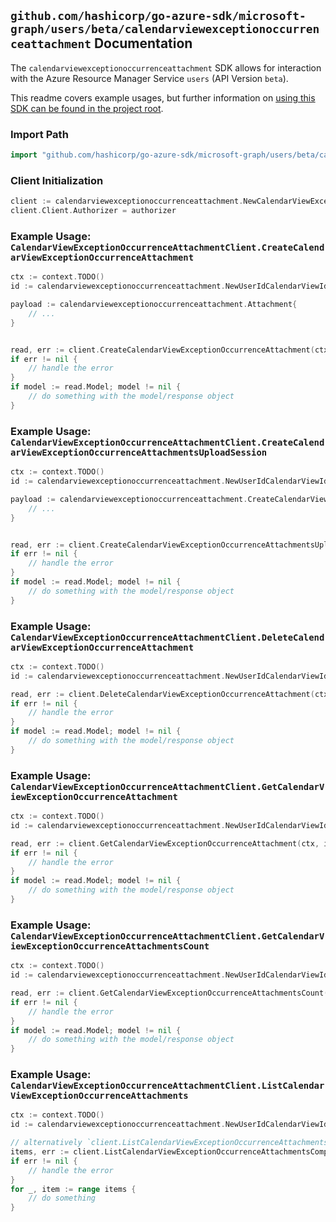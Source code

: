 
## `github.com/hashicorp/go-azure-sdk/microsoft-graph/users/beta/calendarviewexceptionoccurrenceattachment` Documentation

The `calendarviewexceptionoccurrenceattachment` SDK allows for interaction with the Azure Resource Manager Service `users` (API Version `beta`).

This readme covers example usages, but further information on [using this SDK can be found in the project root](https://github.com/hashicorp/go-azure-sdk/tree/main/docs).

### Import Path

```go
import "github.com/hashicorp/go-azure-sdk/microsoft-graph/users/beta/calendarviewexceptionoccurrenceattachment"
```


### Client Initialization

```go
client := calendarviewexceptionoccurrenceattachment.NewCalendarViewExceptionOccurrenceAttachmentClientWithBaseURI("https://management.azure.com")
client.Client.Authorizer = authorizer
```


### Example Usage: `CalendarViewExceptionOccurrenceAttachmentClient.CreateCalendarViewExceptionOccurrenceAttachment`

```go
ctx := context.TODO()
id := calendarviewexceptionoccurrenceattachment.NewUserIdCalendarViewIdExceptionOccurrenceID("userIdValue", "eventIdValue", "eventId1Value")

payload := calendarviewexceptionoccurrenceattachment.Attachment{
	// ...
}


read, err := client.CreateCalendarViewExceptionOccurrenceAttachment(ctx, id, payload)
if err != nil {
	// handle the error
}
if model := read.Model; model != nil {
	// do something with the model/response object
}
```


### Example Usage: `CalendarViewExceptionOccurrenceAttachmentClient.CreateCalendarViewExceptionOccurrenceAttachmentsUploadSession`

```go
ctx := context.TODO()
id := calendarviewexceptionoccurrenceattachment.NewUserIdCalendarViewIdExceptionOccurrenceID("userIdValue", "eventIdValue", "eventId1Value")

payload := calendarviewexceptionoccurrenceattachment.CreateCalendarViewExceptionOccurrenceAttachmentsUploadSessionRequest{
	// ...
}


read, err := client.CreateCalendarViewExceptionOccurrenceAttachmentsUploadSession(ctx, id, payload)
if err != nil {
	// handle the error
}
if model := read.Model; model != nil {
	// do something with the model/response object
}
```


### Example Usage: `CalendarViewExceptionOccurrenceAttachmentClient.DeleteCalendarViewExceptionOccurrenceAttachment`

```go
ctx := context.TODO()
id := calendarviewexceptionoccurrenceattachment.NewUserIdCalendarViewIdExceptionOccurrenceIdAttachmentID("userIdValue", "eventIdValue", "eventId1Value", "attachmentIdValue")

read, err := client.DeleteCalendarViewExceptionOccurrenceAttachment(ctx, id, calendarviewexceptionoccurrenceattachment.DefaultDeleteCalendarViewExceptionOccurrenceAttachmentOperationOptions())
if err != nil {
	// handle the error
}
if model := read.Model; model != nil {
	// do something with the model/response object
}
```


### Example Usage: `CalendarViewExceptionOccurrenceAttachmentClient.GetCalendarViewExceptionOccurrenceAttachment`

```go
ctx := context.TODO()
id := calendarviewexceptionoccurrenceattachment.NewUserIdCalendarViewIdExceptionOccurrenceIdAttachmentID("userIdValue", "eventIdValue", "eventId1Value", "attachmentIdValue")

read, err := client.GetCalendarViewExceptionOccurrenceAttachment(ctx, id, calendarviewexceptionoccurrenceattachment.DefaultGetCalendarViewExceptionOccurrenceAttachmentOperationOptions())
if err != nil {
	// handle the error
}
if model := read.Model; model != nil {
	// do something with the model/response object
}
```


### Example Usage: `CalendarViewExceptionOccurrenceAttachmentClient.GetCalendarViewExceptionOccurrenceAttachmentsCount`

```go
ctx := context.TODO()
id := calendarviewexceptionoccurrenceattachment.NewUserIdCalendarViewIdExceptionOccurrenceID("userIdValue", "eventIdValue", "eventId1Value")

read, err := client.GetCalendarViewExceptionOccurrenceAttachmentsCount(ctx, id, calendarviewexceptionoccurrenceattachment.DefaultGetCalendarViewExceptionOccurrenceAttachmentsCountOperationOptions())
if err != nil {
	// handle the error
}
if model := read.Model; model != nil {
	// do something with the model/response object
}
```


### Example Usage: `CalendarViewExceptionOccurrenceAttachmentClient.ListCalendarViewExceptionOccurrenceAttachments`

```go
ctx := context.TODO()
id := calendarviewexceptionoccurrenceattachment.NewUserIdCalendarViewIdExceptionOccurrenceID("userIdValue", "eventIdValue", "eventId1Value")

// alternatively `client.ListCalendarViewExceptionOccurrenceAttachments(ctx, id, calendarviewexceptionoccurrenceattachment.DefaultListCalendarViewExceptionOccurrenceAttachmentsOperationOptions())` can be used to do batched pagination
items, err := client.ListCalendarViewExceptionOccurrenceAttachmentsComplete(ctx, id, calendarviewexceptionoccurrenceattachment.DefaultListCalendarViewExceptionOccurrenceAttachmentsOperationOptions())
if err != nil {
	// handle the error
}
for _, item := range items {
	// do something
}
```
